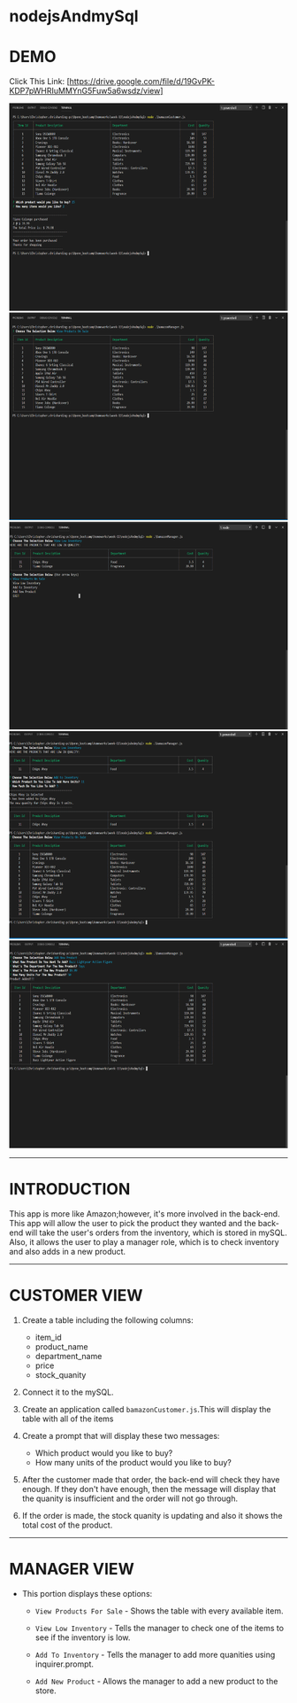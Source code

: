 # nodejsAndmySql

# DEMO

Click This Link: [https://drive.google.com/file/d/19GvPK-KDP7pWHRIuMMYnG5Fuw5a6wsdz/view]

<img src ="images/bamazon2.png" width="700" height="375">
<img src ="images/bamazon3.png" width="700" height="375">
<img src ="images/bamazon4.png" width="700" height="375">
<img src ="images/bamazon5.png" width="700" height="375">
<img src ="images/bamazon6.png" width="700" height="375">


**************************************************************************

# INTRODUCTION

This app is more like Amazon;however, it's more involved in the back-end. This app will allow the user to pick the product they wanted and the back-end will take the user's orders from the inventory, which is stored in mySQL. Also, it allows the user to play a manager role, which is to check inventory and also adds in a new product.

***************************************************************************
# CUSTOMER VIEW

1. Create a table including the following columns:
    
    * item_id
    * product_name
    * department_name
    * price
    * stock_quanity

2. Connect it to the mySQL.

3. Create an application called `bamazonCustomer.js`.This will display the table with all of the items

4. Create a prompt that will display these two messages:
    * Which product would you like to buy?
    * How many units of the product would you like to buy?

5. After the customer made that order, the back-end will check they have enough. If they don't have enough, then the message will display that the quanity is insufficient and the order will not go through.

6. If the order is made, the stock quanity is updating and also it shows the total cost of the product.

***************************************************************************

# MANAGER VIEW

* This portion displays these options:

    * `View Products For Sale` - Shows the table with every available item.

    * `View Low Inventory` - Tells the manager to check one of the items to see if the inventory is low.

    * `Add To Inventory` - Tells the manager to add more quanities using inquirer.prompt.

    * `Add New Product` - Allows the manager to add a new product to the store.


